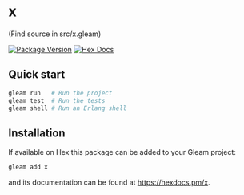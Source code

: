 # x

(Find source in src/x.gleam)

[![Package Version](https://img.shields.io/hexpm/v/x)](https://hex.pm/packages/x)
[![Hex Docs](https://img.shields.io/badge/hex-docs-ffaff3)](https://hexdocs.pm/x/)

## Quick start

```sh
gleam run   # Run the project
gleam test  # Run the tests
gleam shell # Run an Erlang shell
```

## Installation

If available on Hex this package can be added to your Gleam project:

```sh
gleam add x
```

and its documentation can be found at <https://hexdocs.pm/x>.
